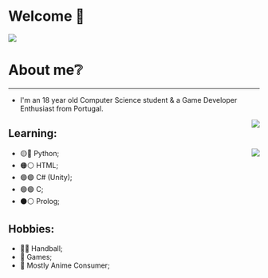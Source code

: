 # Welcome 👋
  <img src="https://github.com/Xx-Ashutosh-xX/Xx-Ashutosh-xX/blob/master/assets/208593.gif?raw=true"/>
  
# About me❔
--------------------------------------------------------------
- I'm an 18 year old Computer Science student & a Game Developer Enthusiast from Portugal.
<img align = "right" src= "https://c.tenor.com/0MDPQCOby_UAAAAC/atsushi-murasakibara-murasakibara.gif"/>

<h2> Learning: </h2>

<img align="right" src= "https://media0.giphy.com/media/dvsjHZc6P3oozpp9I4/200w.webp?cid=ecf05e47w8mw3o7kx5s0mcqkntyjozl72lv9vpjluk9azw6q&rid=200w.webp&ct=g"/>

* 🟡🔵 Python;
* 🟠⚪️ HTML;
* 🟣🟣 C# (Unity);
* 🟢🟢 C;
* ⚫️⚪️ Prolog;

<h2> Hobbies: </h2>

* 🤾‍♂️ Handball;
* 👾 Games;
* 🧸 Mostly Anime Consumer;

<!--
**diogomsmiranda/diogomsmiranda** is a ✨ _special_ ✨ repository because its `README.md` (this file) appears on your GitHub profile.

Here are some ideas to get you started:

- 🔭 I’m currently working on ...
- 🌱 I’m currently learning ...
- 👯 I’m looking to collaborate on ...
- 🤔 I’m looking for help with ...
- 💬 Ask me about ...
- 📫 How to reach me: ...
- 😄 Pronouns: ...
- ⚡ Fun fact: ...
-->
